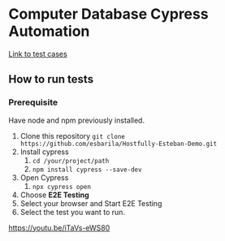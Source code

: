 # Computer Database Cypress Automation

[Link to test cases](/features/addNewComputer.feature)

## How to run tests

### Prerequisite
Have node and npm previously installed.


1. Clone this repository
    `git clone https://github.com/esbarila/Hostfully-Esteban-Demo.git`
2. Install cypress
    1. `cd /your/project/path`
    2. `npm install cypress --save-dev`
3. Open Cypress
    1. `npx cypress open`
4. Choose **E2E Testing**
5. Select your browser and Start E2E Testing
6. Select the test you want to run.

https://youtu.be/iTaVs-eWS80

